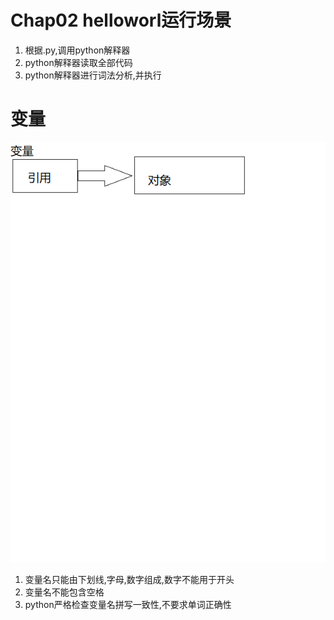 # Chap02 helloworl运行场景  
1. 根据.py,调用python解释器
2. python解释器读取全部代码
3. python解释器进行词法分析,并执行

# 变量
![var](pic/var.png)
1. 变量名只能由下划线,字母,数字组成,数字不能用于开头
2. 变量名不能包含空格
3. python严格检查变量名拼写一致性,不要求单词正确性